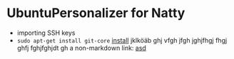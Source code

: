 UbuntuPersonalizer for Natty
============================

* importing SSH keys
* `sudo apt-get install git-core` [install](apt:git)
jklköäb ghj vfgh jfgh jghjfhgj fhgj ghfj fghjfghjdt gh 
a non-markdown link: [asd](apt:git)

